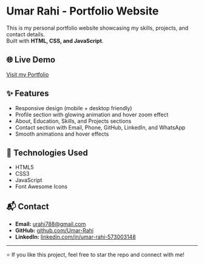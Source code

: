 # Umar Rahi - Portfolio Website

This is my personal portfolio website showcasing my skills, projects, and contact details.  
Built with **HTML, CSS, and JavaScript**.

## 🌐 Live Demo
[Visit my Portfolio](https://umar-rahi.github.io)

## ✨ Features
- Responsive design (mobile + desktop friendly)
- Profile section with glowing animation and hover zoom effect
- About, Education, Skills, and Projects sections
- Contact section with Email, Phone, GitHub, LinkedIn, and WhatsApp
- Smooth animations and hover effects

## 🚀 Technologies Used
- HTML5
- CSS3
- JavaScript
- Font Awesome Icons

## 📬 Contact
- **Email:** urahi788@gmail.com  
- **GitHub:** [github.com/Umar-Rahi](https://github.com/Umar-Rahi)  
- **LinkedIn:** [linkedin.com/in/umar-rahi-573003148](https://www.linkedin.com/in/umar-rahi-573003148)  

---
⭐️ If you like this project, feel free to star the repo and connect with me!
